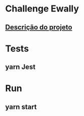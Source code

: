 # Challenge Ewally
## <a href="https://github.com/RaphaCassari/Challenge_Ewally/blob/master/challenge_ewally.pdf">Descrição do projeto</a>


# Tests
## yarn Jest

# Run 
## yarn start

